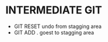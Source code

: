 # INTERMEDIATE GIT
- GIT RESET         undo from stagging area
- GIT ADD .         goest to stagging area
